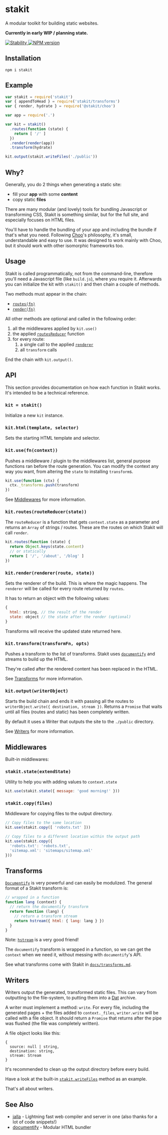 # stakit
A modular toolkit for building static websites.

**Currently in early WIP / planning state.**

<a href="https://nodejs.org/api/documentation.html#documentation_stability_index">
  <img src="https://img.shields.io/badge/stability-experimental-orange.svg?style=flat-square" alt="Stability"/>
</a>
<a href="https://www.npmjs.com/package/stakit">
  <img src="https://img.shields.io/npm/v/stakit.svg?style=flat-square" alt="NPM version"/>
</a>

## Installation
```
npm i stakit
```

## Example
```javascript
var stakit = require('stakit')
var { appendToHead } = require('stakit/transforms')
var { render, hydrate } = require('@stakit/choo')

var app = require('.')

var kit = stakit()
  .routes(function (state) {
    return [ '/' ]
  })
  .render(render(app))
  .transform(hydrate)

kit.output(stakit.writeFiles('./public'))
```

## Why?
Generally, you do 2 things when generating a static site:

- fill your **app** with some **content**
- copy static **files**

There are many modular (and lovely) tools for bundling Javascript or transforming CSS, Stakit is something similar, but for the full site,
and especially focuses on HTML files.

You'll have to handle the bundling of your app and including the bundle if that's what you need. Following [Choo](https://github.com/choojs/choo#philosophy)'s philosophy, it's small, understandable and easy to use. It was designed to work mainly with Choo, but it should work with other isomorphic frameworks too.

## Usage
Stakit is called programmatically, not from the command-line, therefore you'll need a Javascript file (like `build.js`), where you require it. Afterwards you can initialize the kit with `stakit()` and then chain a couple of methods.

Two methods must appear in the chain:
- [`routes(fn)`](#kitroutesroutereducerstate)
- [`render(fn)`](#kitrenderrendererroute-state)

All other methods are optional and called in the following order:

1. all the middlewares applied by `kit.use()`
2. the applied [`routesReducer`](#kitroutesroutereducerstate) function
3. for every route:
    1. a single call to the applied [`renderer`](#kitrenderrendererroute-state)
    2. all `transform` calls

End the chain with `kit.output()`.

## API
This section provides documentation on how each function in Stakit works. It's intended to be a technical reference.

### `kit = stakit()`
Initialize a new `kit` instance.

### `kit.html(template, selector)`
Sets the starting HTML template and selector.

### `kit.use(fn(context))`
Pushes a middleware / plugin to the middlewares list, general purpose functions ran before the route generation. You can modify the context any way you want, from altering the `state` to installing `transform`s.

```javascript
kit.use(function (ctx) {
  ctx._transforms.push(transform)
})
```

See [Middlewares](#middlewares) for more information.

### `kit.routes(routeReducer(state))`
The `routeReducer` is a function that gets `context.state` as a parameter and returns an `Array` of strings / routes. These are the routes on which Stakit will call `render`.

```javascript
kit.routes(function (state) {
  return Object.keys(state.content)
  // or statically
  return [ '/', '/about', '/blog' ]
})
```

### `kit.render(renderer(route, state))`
Sets the renderer of the build. This is where the magic happens. The `renderer` will be called for every route returned by `routes`.

It has to return an object with the following values:

```javascript
{
  html: string, // the result of the render
  state: object // the state after the render (optional)
}
```

Transforms will receive the updated state returned here.

### `kit.transform(transformFn, opts)`
Pushes a transform to the list of transforms. Stakit uses [`documentify`](https://github.com/stackhtml/documentify) and streams to build up the HTML.

They're called after the rendered content has been replaced in the HTML.

See [Transforms](#transforms) for more information.

### `kit.output(writerObject)`
Starts the build chain and ends it with passing all the routes to `writerObject.write({ destination, stream })`. Returns a `Promise` that waits until all files (routes and static) has been completely written.

By default it uses a Writer that outputs the site to the ``./public`` directory.

See [Writers](#writers) for more information.

## Middlewares
Built-in middlewares:

### `stakit.state(extendState)`
Utility to help you with adding values to `context.state`

```javascript
kit.use(stakit.state({ message: 'good morning!' }))
```

### `stakit.copy(files)`
Middleware for copying files to the output directory.

```javascript
// Copy files to the same location
kit.use(stakit.copy([ 'robots.txt' ]))

// Copy files to a different location within the output path
kit.use(stakit.copy({
  'robots.txt': 'robots.txt',
  'sitemap.xml': 'sitemaps/sitemap.xml'
}))
```

## Transforms
[`Documentify`](https://github.com/stackhtml/documentify) is very powerful and can easily be modulized. The general format of a Stakit transform is:

```javascript
// wrapped in a function
function lang (context) {
  // return the documentify transform
  return function (lang) {
    // return a transform stream
    return hstream({ html: { lang: lang } })
  }
}
```

Note: [`hstream`](https://github.com/stackhtml/hstream) is a very good friend!

The `documentify` transform is wrapped in a function, so we can get the `context` when we need it, without messing with `documentify`'s API.

See what transforms come with Stakit in [`docs/transforms.md`](https://github.com/stakit/stakit/blob/master/docs/transforms.md).

## Writers
Writers output the generated, transformed static files. This can vary from outputting to the file-system, to putting them into a [Dat](https://github.com/datproject/dat) archive.

A writer must implement a method: `write`. For every file, including the generated pages + the files added to `context._files`, `writer.write` will be called with a file object. It should return a `Promise` that returns after the pipe was flushed (the file was completely written).

A file object looks like this:

```
{
  source: null | string,
  destination: string,
  stream: Stream
}
```

It's recommended to clean up the output directory before every build.

Have a look at the built-in [`stakit.writeFiles`](https://github.com/stakit/stakit/blob/master/lib/file-writer.js) method as an example.

That's all about writers.

## See Also
- [jalla](https://github.com/jalljs/jalla) - Lightning fast web compiler and server in one (also thanks for a lot of code snippets!)
- [documentify](https://github.com/stackhtml/documentify) - Modular HTML bundler
